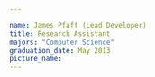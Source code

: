 ```yaml
---

name: James Pfaff (Lead Developer)
title: Research Assistant
majors: "Computer Science"
graduation_date: May 2013
picture_name: 
---
```

    
    
